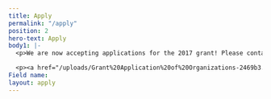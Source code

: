```yaml
---
title: Apply
permalink: "/apply"
position: 2
hero-text: Apply
body1: |-
  <p>We are now accepting applications for the 2017 grant! Please contact NickHarnik@gmail.com with any questions regarding the application.</p>

  <p><a href="/uploads/Grant%20Application%20of%20Organizations-2469b3.docx" target="_blank">Download application</a></p>
Field name: 
layout: apply
---
```


